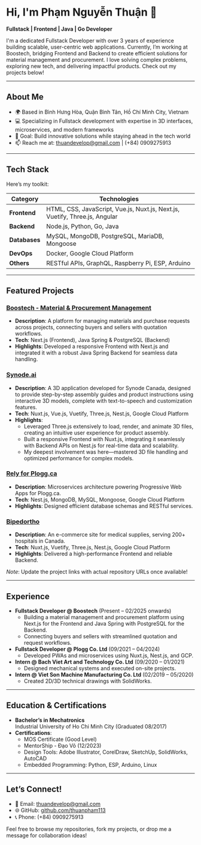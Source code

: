 # Hi, I'm Phạm Nguyễn Thuận 👋  
**Fullstack | Frontend | Java | Go Developer**  

I'm a dedicated Fullstack Developer with over 3 years of experience building scalable, user-centric web applications. Currently, I’m working at Boostech, bridging Frontend and Backend to create efficient solutions for material management and procurement. I love solving complex problems, exploring new tech, and delivering impactful products. Check out my projects below!

---

## About Me  
- 🌍 Based in Bình Hưng Hòa, Quận Bình Tân, Hồ Chí Minh City, Vietnam  
- 💻 Specializing in Fullstack development with expertise in 3D interfaces, microservices, and modern frameworks  
- 🎯 Goal: Build innovative solutions while staying ahead in the tech world  
- 📫 Reach me at: [thuandevelop@gmail.com](mailto:thuandevelop@gmail.com) | (+84) 0909275913  

---

## Tech Stack  
Here’s my toolkit:  

| **Category**      | **Technologies**                          |  
|--------------------|-------------------------------------------|  
| **Frontend**      | HTML, CSS, JavaScript, Vue.js, Nuxt.js, Next.js, Vuetify, Three.js, Angular |  
| **Backend**       | Node.js, Python, Go, Java   |  
| **Databases**     | MySQL, MongoDB, PostgreSQL, MariaDB, Mongoose         |  
| **DevOps**        | Docker, Google Cloud Platform |  
| **Others**        | RESTful APIs, GraphQL, Raspberry Pi, ESP, Arduino |

---

## Featured Projects  

### [Boostech - Material & Procurement Management](https://github.com/thuanpham113/boostech-project)  
- **Description**: A platform for managing materials and purchase requests across projects, connecting buyers and sellers with quotation workflows.  
- **Tech**: Next.js (Frontend), Java Spring & PostgreSQL (Backend)  
- **Highlights**: Developed a responsive Frontend with Next.js and integrated it with a robust Java Spring Backend for seamless data handling.  

### [Synode.ai](https://github.com/thuanpham113/synode-ai)  
- **Description**: A 3D application developed for Synode Canada, designed to provide step-by-step assembly guides and product instructions using interactive 3D models, complete with text-to-speech and customization features. 
- **Tech**: Nuxt.js, Vue.js, Vuetify, Three.js, Nest.js, Google Cloud Platform  
- **Highlights**:
  - Leveraged Three.js extensively to load, render, and animate 3D files, creating an intuitive user experience for product assembly.
  - Built a responsive Frontend with Nuxt.js, integrating it seamlessly with Backend APIs on Nest.js for real-time data and scalability.
  - My deepest involvement was here—mastered 3D file handling and optimized performance for complex models.

### [Rely for Plogg.ca](https://github.com/thuanpham113/rely-plogg)  
- **Description**: Microservices architecture powering Progressive Web Apps for Plogg.ca.  
- **Tech**: Nest.js, MongoDB, MySQL, Mongoose, Google Cloud Platform  
- **Highlights**: Designed efficient database schemas and RESTful services.  

### [Bipedortho](https://github.com/thuanpham113/bipedortho)  
- **Description**: An e-commerce site for medical supplies, serving 200+ hospitals in Canada.  
- **Tech**: Nuxt.js, Vuetify, Three.js, Nest.js, Google Cloud Platform  
- **Highlights**: Delivered a high-performance Frontend and reliable Backend.  

*Note*: Update the project links with actual repository URLs once available!

---

## Experience  
- **Fullstack Developer @ Boostech** (Present – 02/2025 onwards)  
  - Building a material management and procurement platform using Next.js for the Frontend and Java Spring with PostgreSQL for the Backend.  
  - Connecting buyers and sellers with streamlined quotation and request workflows.  
- **Fullstack Developer @ Plogg Co. Ltd** (09/2021 – 04/2024)  
  - Developed PWAs and microservices using Nuxt.js, Nest.js, and GCP.  
- **Intern @ Bach Viet Art and Technology Co. Ltd** (09/2020 – 01/2021)  
  - Designed mechanical systems and executed on-site projects.  
- **Intern @ Viet Son Machine Manufacturing Co. Ltd** (02/2019 – 05/2020)  
  - Created 2D/3D technical drawings with SolidWorks.  

---

## Education & Certifications  
- **Bachelor’s in Mechatronics**  
  Industrial University of Ho Chi Minh City (Graduated 08/2017)  
- **Certifications**:  
  - MOS Certificate (Good Level)  
  - MentorShip - Đạo Võ (12/2023)  
  - Design Tools: Adobe Illustrator, CorelDraw, SketchUp, SolidWorks, AutoCAD  
  - Embedded Programming: Python, ESP, Arduino, Linux  

---

## Let’s Connect!  
- 📧 Email: [thuandevelop@gmail.com](mailto:thuandevelop@gmail.com)  
- 🌐 GitHub: [github.com/thuanpham113](https://github.com/thuanpham113)  
- 📞 Phone: (+84) 0909275913  

Feel free to browse my repositories, fork my projects, or drop me a message for collaboration ideas!
